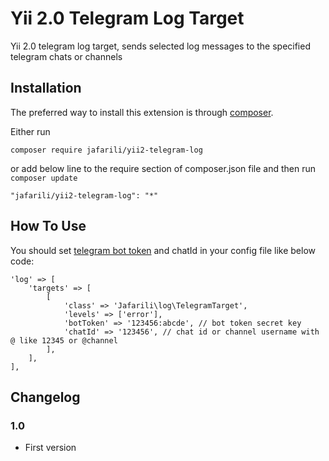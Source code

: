 # Yii 2.0 Telegram Log Target #

Yii 2.0 telegram log target, sends selected log messages to the specified telegram chats or channels

## Installation ##

The preferred way to install this extension is through [composer](http://getcomposer.org/download/).

Either run

```
composer require jafarili/yii2-telegram-log
```

or add below line to the require section of composer.json file and then run `composer update`

```
"jafarili/yii2-telegram-log": "*"
```

## How To Use ##

You should set [telegram bot token](https://core.telegram.org/bots#botfather) and chatId in your config file like below code:
```
'log' => [
    'targets' => [
        [
            'class' => 'Jafarili\log\TelegramTarget',
            'levels' => ['error'],
            'botToken' => '123456:abcde', // bot token secret key
            'chatId' => '123456', // chat id or channel username with @ like 12345 or @channel
        ],
    ],
],
```

## Changelog ##

### 1.0 ###
* First version